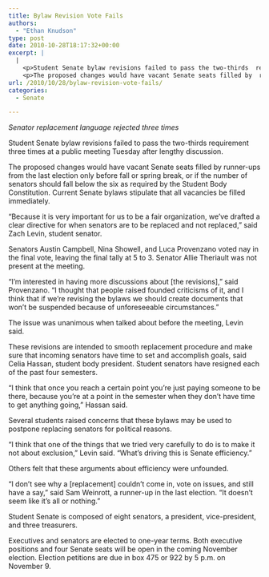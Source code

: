 ```yaml
---
title: Bylaw Revision Vote Fails
authors: 
  - "Ethan Knudson"
type: post
date: 2010-10-28T18:17:32+00:00
excerpt: |
  |
    <p>Student Senate bylaw revisions failed to pass the two-thirds  requirement three times at a public meeting Tuesday after lengthy  discussion.</p>
    <p>The proposed changes would have vacant Senate seats filled by  runner-ups from the last election only before fall or spring break,</p>
url: /2010/10/28/bylaw-revision-vote-fails/
categories:
  - Senate

---
```

_Senator replacement language rejected three times_

Student Senate bylaw revisions failed to pass the two-thirds requirement three times at a public meeting Tuesday after lengthy discussion.

The proposed changes would have vacant Senate seats filled by runner-ups from the last election only before fall or spring break, or if the number of senators should fall below the six as required by the Student Body Constitution. Current Senate bylaws stipulate that all vacancies be filled immediately.

“Because it is very important for us to be a fair organization, we’ve drafted a clear directive for when senators are to be replaced and not replaced,” said Zach Levin, student senator.

Senators Austin Campbell, Nina Showell, and Luca Provenzano voted nay in the final vote, leaving the final tally at 5 to 3. Senator Allie Theriault was not present at the meeting.

“I’m interested in having more discussions about [the revisions],” said Provenzano. “I thought that people raised founded criticisms of it, and I think that if we’re revising the bylaws we should create documents that won’t be suspended because of unforeseeable circumstances.”

The issue was unanimous when talked about before the meeting, Levin said.

These revisions are intended to smooth replacement procedure and make sure that incoming senators have time to set and accomplish goals, said Celia Hassan, student body president. Student senators have resigned each of the past four semesters.

“I think that once you reach a certain point you’re just paying someone to be there, because you’re at a point in the semester when they don’t have time to get anything going,” Hassan said.

Several students raised concerns that these bylaws may be used to postpone replacing senators for political reasons.

“I think that one of the things that we tried very carefully to do is to make it not about exclusion,” Levin said. “What’s driving this is Senate efficiency.”

Others felt that these arguments about efficiency were unfounded.

“I don’t see why a [replacement] couldn’t come in, vote on issues, and still have a say,” said Sam Weinrott, a runner-up in the last election. “It doesn’t seem like it’s all or nothing.”

Student Senate is composed of eight senators, a president, vice-president, and three treasurers.

Executives and senators are elected to one-year terms. Both executive positions and four Senate seats will be open in the coming November election. Election petitions are due in box 475 or 922 by 5 p.m. on November 9.